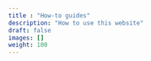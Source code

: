 ```yaml
---
title : "How-to guides"
description: "How to use this website"
draft: false
images: []
weight: 100
---
```

